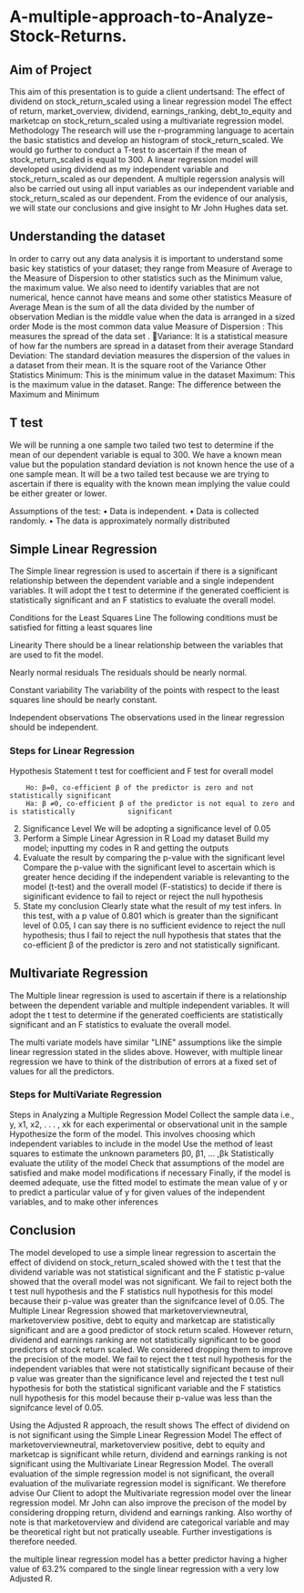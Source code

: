 # A-multiple-approach-to-Analyze-Stock-Returns.

## Aim of Project
This aim of this presentation is to guide a client undertsand:
The effect of dividend on stock_return_scaled using a linear regression model
The effect of return, market_overview, dividend, earnings_ranking, debt_to_equity and marketcap on stock_return_scaled using a multivariate regression model.
Methodology
The research will use the r-programming language to acertain the basic statistics and develop an histogram of stock_return_scaled. We would go further to conduct a T-test to ascertain if the mean of stock_return_scaled is equal to 300.
A linear regression model will developed using dividend as my independent variable and stock_return_scaled as our dependent.
A multiple regerssion analysis will also be carried out using all input variables as our independent variable and stock_return_scaled as our dependent.
From the evidence of our analysis, we will state our conclusions and give insight to Mr John Hughes data set.   

## Understanding the dataset
In order to carry out any data analysis it is important to understand some basic key statistics of your dataset; they range from Measure of Average to the Measure of Dispersion to other statistics such as the Minimum value, the maximum value. We also need to identify variables that are not numerical, hence cannot have means and some other statistics
Measure of Average
Mean is the sum of all the data divided by the number of observation
Median is the middle value when the data is arranged in a sized order 
Mode is the most common data value
Measure of Dispersion : This measures the spread of the data set .
Variance: It is a statistical measure of how far the numbers are spread in a dataset from their average 
Standard Deviation: The standard deviation measures the dispersion of the values in a dataset from their mean. It is the square root of the Variance 
Other Statistics
Minimum: This is the minimum value in the dataset
Maximum: This is the maximum value in the dataset.
Range: The difference between the Maximum and Minimum

## T test
We will be running a one sample two tailed two test to determine if the mean of our dependent variable is equal to 300. We have a known mean value but the population standard deviation is not known hence the use of a one sample mean. It will be a two tailed test because we are trying to ascertain if there is equality with the known mean implying the value could be either greater or lower.

Assumptions of the test:
• Data is independent. 
• Data is collected randomly.
• The data is approximately normally distributed 

## Simple Linear Regression
The Simple linear regression is used to ascertain if there is a significant relationship between the dependent variable and a single independent variables. It will adopt the t test to determine if the generated coefficient is statistically significant and an F statistics to evaluate the overall model.

Conditions for the Least Squares Line The following conditions must be satisfied for fitting a least squares line

Linearity There should be a linear relationship between the variables that are used to fit the model. 

Nearly normal residuals The residuals should be nearly normal. 

Constant variability The variability of the points with respect to the least squares line should be nearly constant. 

Independent observations The observations used in the linear regression should be independent. 

### Steps for Linear Regression
Hypothesis Statement t test for coefficient and F test for overall model

		Ho: β=0, co-efficient β of the predictor is zero and not statistically significant
		Ha: β ≠0, co-efficient β of the predictor is not equal to zero and is statistically 			significant 						
2. Significance Level
We will be adopting a significance level of 0.05
3. Perform a Simple Linear Agression in R
Load my dataset
Build my model; inputting my codes in R and getting the outputs
4. Evaluate the result by comparing the p-value with the significant level
Compare the p-value with the significant level to ascertain which is greater hence deciding if the independent variable is relevanting to the model (t-test) and the overall model (F-statistics) to decide if there is siginificant evidence to fail to reject or reject the null hypothesis
5. State my conclusion 
Clearly state what the result of my test infers. In this test, with a p value of 0.801 which is greater than the significant level of 0.05, I can say there is no sufficient evidence to reject the null hypothesis; thus I fail to reject the null hypothesis that states that the co-efficient β of the predictor is zero and not statistically significant.

## Multivariate Regression
The Multiple linear regression is used to ascertain if there is a relationship between the dependent variable and multiple independent variables. It will adopt the t test to determine if the generated coefficients are statistically significant and an F statistics to evaluate the overall model.

The multi variate models have similar "LINE" assumptions like the simple linear regression stated in the slides above. However, with multiple linear regression we have to think of the distribution of errors at a fixed set of values for all the predictors.

### Steps for MultiVariate Regression
Steps in Analyzing a Multiple Regression Model 
Collect the sample data i.e., y, x1, x2, . . . , xk for each experimental or observational unit in the sample 
Hypothesize the form of the model. This involves choosing which independent variables to include in the model 
Use the method of least squares to estimate the unknown parameters β0, β1, ... ,βk
Statistically evaluate the utility of the model 
Check that assumptions of the model are satisfied and make model modifications if necessary 
Finally, if the model is deemed adequate, use the fitted model to estimate the mean value of y or to predict a particular value of y for given values of the independent variables, and to make other inferences

## Conclusion
The model developed to use a simple linear regression to ascertain the effect of dividend on stock_return_scaled showed with the t test that the dividend variable was not statistical significant and the F statistic p-value showed that the overall model was not significant. We fail to reject both the t test null hypothesis and the F statistics null hypothesis for this model because their p-value was greater than the signifcance level of 0.05.
The Multiple Linear Regression showed that marketoverviewneutral, marketoverview positive, debt to equity and marketcap are statistically significant and are a good predictor of stock return scaled. However return, dividend and earnings ranking are not statistically significant to be good predictors of stock return scaled. We considered dropping them to improve the precision of the model. We fail to reject the t test null hypothesis for the independent variables that were not statistically significant because of their p value was greater than the significance level and rejected the t test null hypothesis for both the statistical significant variable and the F statistics null hypothesis for this model because their p-value was less than the signifcance level of 0.05.

Using the Adjusted R approach, the result shows The effect of dividend on is not significant using the Simple Linear Regression Model
The effect of marketoverviewneutral, marketoverview positive, debt to equity and marketcap is significant while return, dividend and earnings ranking is not significant using the Multivariate Linear Regression Model.
The overall evaluation of the simple regression model is not significant, the overall evaluation of the mulivariate regression model is significant.
We therefore advise Our Client to adopt the Multivariate regression model over the linear regression model. 
Mr John can also improve the precison of the model by considering dropping return, dividend and earnings ranking.
Also worthy of note is that marketoverview and dividend are categorical variable and may be theoretical right but not pratically useable. Further investigations is therefore needed.

the multiple linear regression model has a better predictor having a higher value of 63.2% compared to the single linear regression with a very low Adjusted R.









